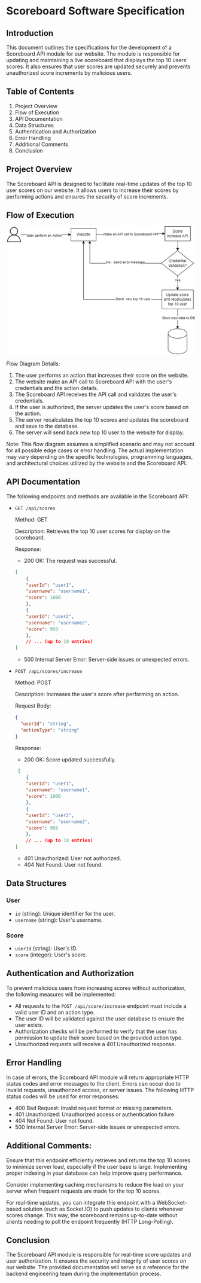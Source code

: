 Scoreboard Software Specification
===================================

Introduction
------------

This document outlines the specifications for the development of a Scoreboard API module for our website. The module is responsible for updating and maintaining a live scoreboard that displays the top 10 users' scores. It also ensures that user scores are updated securely and prevents unauthorized score increments by malicious users.

Table of Contents
-----------------

1.  Project Overview
2.  Flow of Execution
4.  API Documentation
5.  Data Structures
6.  Authentication and Authorization
7.  Error Handling
8.  Additional Comments
9.  Conclusion




Project Overview
---------------

The Scoreboard API is designed to facilitate real-time updates of the top 10 user scores on our website. It allows users to increase their scores by performing actions and ensures the security of score increments.

Flow of Execution
-----------------

![flow-diagram]

Flow Diagram Details:

1.  The user performs an action that increases their score on the website.
2.  The website make an API call to Scoreboard API with the user's credentials and the action details.
3.  The Scoreboard API receives the API call and validates the user's credentials.
4.  If the user is authorized, the server updates the user's score based on the action.
5.  The server recalculates the top 10 scores and updates the scoreboard and save to the database.
6.  The server will send back new top 10 user to the website for display.

Note: This flow diagram assumes a simplified scenario and may not account for all possible edge cases or error handling. The actual implementation may vary depending on the specific technologies, programming languages, and architectural choices utilized by the website and the Scoreboard API.


API Documentation
---------------------

The following endpoints and methods are available in the Scoreboard API:

-   `GET /api/scores`

    Method: GET

    Description: Retrieves the top 10 user scores for display on the scoreboard.

    Response:

    -   200 OK: The request was successful.

    ```json 
    [
        {
        "userId": "user1",
        "username": "username1",
        "score": 1000
        },
        {
        "userId": "user2",
        "username": "username2",
        "score": 950
        },
        // ... (up to 10 entries)
    ]
    ``` 
    -   500 Internal Server Error: Server-side issues or unexpected errors.


-   `POST /api/scores/increase`

    Method: POST

    Description: Increases the user's score after performing an action.

    Request Body:

    ```json 
    {
      "userId": "string",
      "actionType": "string"
    }
    ```

    Response:

    -   200 OK: Score updated successfully.

    ```json 
     [
        {
        "userId": "user1",
        "username": "username1",
        "score": 1000
        },
        {
        "userId": "user2",
        "username": "username2",
        "score": 950
        },
        // ... (up to 10 entries)
    ]
    ```

    -   401 Unauthorized: User not authorized.
    -   404 Not Found: User not found.

Data Structures
---------------

### User

-   `id` (string): Unique identifier for the user.
-   `username` (string): User's username.

### Score

-   `userId` (string): User's ID.
-   `score` (integer): User's score.

Authentication and Authorization
--------------------------------

To prevent malicious users from increasing scores without authorization, the following measures will be implemented:

-   All requests to the `POST /api/score/increase` endpoint must include a valid user ID and an action type.
-   The user ID will be validated against the user database to ensure the user exists.
-   Authorization checks will be performed to verify that the user has permission to update their score based on the provided action type.
-   Unauthorized requests will receive a 401 Unauthorized response.

Error Handling
--------------

In case of errors, the Scoreboard API module will return appropriate HTTP status codes and error messages to the client. Errors can occur due to invalid requests, unauthorized access, or server issues. The following HTTP status codes will be used for error responses:

-   400 Bad Request: Invalid request format or missing parameters.
-   401 Unauthorized: Unauthorized access or authentication failure.
-   404 Not Found: User not found.
-   500 Internal Server Error: Server-side issues or unexpected errors.


Additional Comments:
-----------------

Ensure that this endpoint efficiently retrieves and returns the top 10 scores to minimize server load, especially if the user base is large. Implementing proper indexing in your database can help improve query performance.

Consider implementing caching mechanisms to reduce the load on your server when frequent requests are made for the top 10 scores.

For real-time updates, you can integrate this endpoint with a WebSocket-based solution (such as Socket.IO) to push updates to clients whenever scores change. This way, the scoreboard remains up-to-date without clients needing to poll the endpoint frequently (HTTP Long-Polling).

Conclusion
----------

The Scoreboard API module is responsible for real-time score updates and user authorization. It ensures the security and integrity of user scores on our website. The provided documentation will serve as a reference for the backend engineering team during the implementation process.


<!-- MARKDOWN LINKS & IMAGES -->
[flow-diagram]: flow-diagram.png